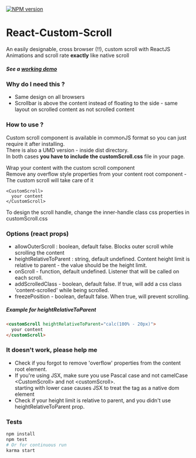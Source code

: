 [![NPM version][npm-image]][npm-url]

# React-Custom-Scroll
An easily designable, cross browser (!!), custom scroll with ReactJS  
Animations and scroll rate **exactly** like native scroll 

##### See a [working demo](http://rommguy.github.io/react-custom-scroll/example/demo.html) ###

### Why do I need this ?  
- Same design on all browsers
- Scrollbar is above the content instead of floating to the side - same layout on scrolled content as not scrolled content

### How to use ?
Custom scroll component is available in commonJS format so you can just require it after installing.  
There is also a UMD version - inside dist directory.  
In both cases **you have to include the customScroll.css** file in your page.  

Wrap your content with the custom scroll component  
Remove any overflow style properties from your content root component - The custom scroll will take care of it


```JSX
<CustomScroll>
  your content
</CustomScroll>
```
  
To design the scroll handle, change the inner-handle class css properties in customScroll.css

### Options (react props)

- allowOuterScroll : boolean, default false. Blocks outer scroll while scrolling the content
- heightRelativeToParent : string, default undefined. Content height limit is relative to parent - the value should be the height limit.
- onScroll - function, default undefined. Listener that will be called on each scroll.
- addScrolledClass - boolean, default false. If true, will add a css class 'content-scrolled' while being scrolled.
- freezePosition - boolean, default false. When true, will prevent scrolling. 

##### Example for heightRelativeToParent

```html
<customScroll heightRelativeToParent="calc(100% - 20px)">
  your content
</customScroll>  
```

### It doesn't work, please help me

- Check if you forgot to remove 'overflow' properties from the content root element.
- If you're using JSX, make sure you use Pascal case and not camelCase \<CustomScroll\> and not \<customScroll\>.  
starting with lower case causes JSX to treat the tag as a native dom element
- Check if your height limit is relative to parent, and you didn't use heightRelativeToParent prop.

### Tests
```bash
npm install
npm test
# Or for continuous run
karma start
```

[npm-image]: https://img.shields.io/npm/v/react-custom-scroll.svg?style=flat-square
[npm-url]: https://npmjs.org/package/react-custom-scroll
[travis-image]: https://img.shields.io/travis/wix/react-custom-scroll/gh-pages.svg?style=flat-square
[travis-url]: https://travis-ci.org/wix/react-custom-scroll
[coveralls-image]: https://img.shields.io/coveralls/wix/react-custom-scroll/gh-pages.svg?style=flat-square
[coveralls-url]: https://coveralls.io/r/wix/react-custom-scroll?branch=gh-pages
[downloads-image]: http://img.shields.io/npm/dm/react-custom-scroll.svg?style=flat-square
[downloads-url]: https://npmjs.org/package/react-custom-scroll
